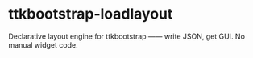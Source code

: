 # ttkbootstrap-loadlayout
Declarative layout engine for ttkbootstrap —— write JSON, get GUI. No manual widget code.
